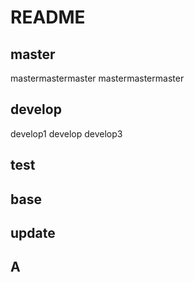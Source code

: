 # README

## master

mastermastermaster
mastermastermaster

## develop

develop1
develop
develop3

## test

## base

## update

## A

